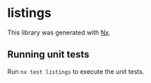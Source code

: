 # listings

This library was generated with [Nx](https://nx.dev).

## Running unit tests

Run `nx test listings` to execute the unit tests.
